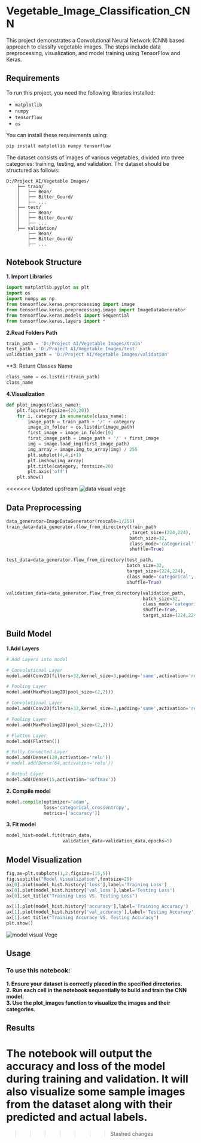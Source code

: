 # Vegetable_Image_Classification_CNN

 This project demonstrates a Convolutional Neural Network (CNN) based approach to classify vegetable images. The steps include data preprocessing, visualization, and model training using TensorFlow and Keras.

## Requirements

To run this project, you need the following libraries installed:

- `matplotlib`
- `numpy`
- `tensorflow`
- `os`

You can install these requirements using:

```bash
pip install matplotlib numpy tensorflow
```

The dataset consists of images of various vegetables, divided into three categories: training, testing, and validation. The dataset should be structured as follows:
```
D:/Project AI/Vegetable Images/
    ├── train/
    │   ├── Bean/
    │   ├── Bitter_Gourd/
    │   ├── ...
    ├── test/
    │   ├── Bean/
    │   ├── Bitter_Gourd/
    │   ├── ...
    ├── validation/
        ├── Bean/
        ├── Bitter_Gourd/
        ├── ...
```
## Notebook Structure
 **1. Import Libraries**
 ```python
import matplotlib.pyplot as plt
import os
import numpy as np
from tensorflow.keras.preprocessing import image
from tensorflow.keras.preprocessing.image import ImageDataGenerator
from tensorflow.keras.models import Sequential
from tensorflow.keras.layers import *
```
**2.Read Folders Path**
```python
train_path = 'D:/Project AI/Vegetable Images/train'
test_path = 'D:/Project AI/Vegetable Images/test'
validation_path = 'D:/Project AI/Vegetable Images/validation'
```
**3. Return Classes Name
```python
class_name = os.listdir(train_path)
class_name
```
**4.Visualization**
```python
def plot_images(class_name):
    plt.figure(figsize=(20,20))
    for i, category in enumerate(class_name):
        image_path = train_path + '/' + category
        image_in_folder = os.listdir(image_path)
        first_image = image_in_folder[0]
        first_image_path = image_path + '/' + first_image
        img = image.load_img(first_image_path)
        img_array = image.img_to_array(img) / 255
        plt.subplot(4,4,i+1)
        plt.imshow(img_array)
        plt.title(category, fontsize=20)
        plt.axis('off')
    plt.show()
```
<<<<<<< Updated upstream
![data visual vege](https://github.com/Mahmedorabi/Vegetable_Image_Classification_CNN/assets/105740465/30458995-10fe-4342-b863-0b5edb00cd81)


## Data Preprocessing 
```python
data_generator=ImageDataGenerator(rescale=1/255)
train_data=data_generator.flow_from_directory(train_path
                                              ,target_size=(224,224),
                                              batch_size=32,
                                              class_mode='categorical',
                                              shuffle=True)

test_data=data_generator.flow_from_directory(test_path,
                                             batch_size=32,
                                             target_size=(224,224),
                                             class_mode='categorical',
                                             shuffle=True)

validation_data=data_generator.flow_from_directory(validation_path,
                                                   batch_size=32,
                                                   class_mode='categorical',
                                                   shuffle=True,
                                                   target_size=(224,224))
```
## Build Model
**1.Add Layers**
```python
# Add Layers into model

# Convolutional Layer
model.add(Conv2D(filters=32,kernel_size=3,padding='same',activation='relu',input_shape=[224,224,3]))

# Pooling Layer
model.add(MaxPooling2D(pool_size=(2,2)))

# Convolutional Layer
model.add(Conv2D(filters=32,kernel_size=3,padding='same',activation='relu'))

# Pooling Layer
model.add(MaxPooling2D(pool_size=(2,2)))

# Flatten Layer 
model.add(Flatten())

# Fully Connected Layer
model.add(Dense(128,activation='relu'))
# model.add(Dense(64,activation='relu'))

# Output Layer
model.add(Dense(15,activation='softmax'))
```
**2. Compile model**
```python
model.compile(optimizer='adam',
              loss='categorical_crossentropy',
              metrics=['accuracy'])
```
**3. Fit model**
```python
model_hist=model.fit(train_data,
                     validation_data=validation_data,epochs=5)
```
## Model Visualization
````python
fig,ax=plt.subplots(1,2,figsize=(15,5))
fig.suptitle("Model Visualization",fontsize=20)
ax[0].plot(model_hist.history['loss'],label='Training Loss')
ax[0].plot(model_hist.history['val_loss'],label='Testing Loss')
ax[0].set_title("Training Loss VS. Testing Loss")

ax[1].plot(model_hist.history['accuracy'],label='Training Accuracy')
ax[1].plot(model_hist.history['val_accuracy'],label='Testing Accuracy')
ax[1].set_title("Training Accuracy VS. Testing Accuracy")
plt.show()
````




![model visual Vege](https://github.com/Mahmedorabi/Vegetable_Image_Classification_CNN/assets/105740465/3c7a4a22-68e5-4381-95b7-eb0558314866)

## Usage
### To use this notebook:

**1. Ensure your dataset is correctly placed in the specified directories.**<br>
**2. Run each cell in the notebook sequentially to build and train the CNN model.**<br>
**3. Use the plot_images function to visualize the images and their categories.**

## Results
The notebook will output the accuracy and loss of the model during training and validation. It will also visualize some sample images from the dataset along with their predicted and actual labels.
=======





>>>>>>> Stashed changes












